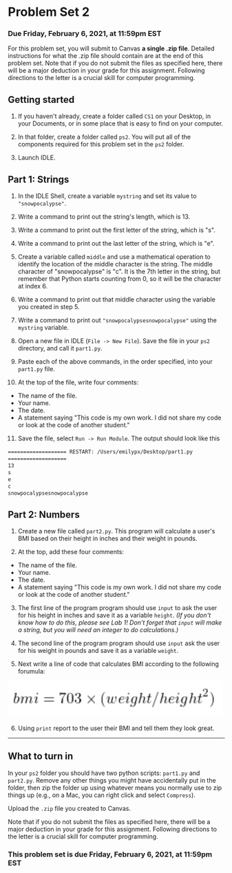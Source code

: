 # Problem Set 2
### Due Friday, February 6, 2021, at 11:59pm EST

For this problem set, you will submit to Canvas **a single .zip file**. Detailed instructions for what the .zip file should contain are at the end of this problem set. Note that if you do not submit the files as specified here, there will be a major deduction in your grade for this assignment. Following directions to the letter is a crucial skill for computer programming.

## Getting started

1. If you haven't already, create a folder called `CS1` on your Desktop, in your Documents, or in some place that is easy to find on your computer.

2. In that folder, create a folder called `ps2`. You will put all of the components required for this problem set in the `ps2` folder.

3. Launch IDLE.

## Part 1: Strings

1. In the IDLE Shell, create a variable `mystring` and set its value to `"snowpocalypse"`. 

2. Write a command to print out the string's length, which is 13.

3. Write a command to print out the first letter of the string, which is "s".

4. Write a command to print out the last letter of the string, which is "e".

5. Create a variable called `middle` and use a mathematical operation to identify the location of the middle character is the string. The middle character of "snowpocalypse" is "c". It is the 7th letter in the string, but remember that Python starts counting from 0, so it will be the character at index 6. 

6. Write a command to print out that middle character using the variable you created in step 5.

7. Write a command to print out `"snowpocalypsesnowpocalypse"` using the `mystring` variable.

8. Open a new file in IDLE (`File -> New File`). Save the file in your `ps2` directory, and call it `part1.py`.

9. Paste each of the above commands, in the order specified, into your `part1.py` file.

10. At the top of the file, write four comments:

* The name of the file.
* Your name.
* The date.
* A statement saying "This code is my own work. I did not share my code or look at the code of another student."

11. Save the file, select `Run -> Run Module`. The output should look like this

```
=================== RESTART: /Users/emilypx/Desktop/part1.py ===================
13
s
e
c
snowpocalypsesnowpocalypse
```


## Part 2: Numbers

1. Create a new file called `part2.py`. This program will calculate a user's BMI based on their height in inches and their weight in pounds.

2. At the top, add these four comments: 

* The name of the file.
* Your name.
* The date.
* A statement saying "This code is my own work. I did not share my code or look at the code of another student."

3. The first line of the program program should use `input` to ask the user for his height in inches and save it as a variable `height`. *(If you don't know how to do this, please see Lab 1! Don't forget that `input` will make a string, but you will need an integer to do calculations.)*

4. The second line of the program program should use `input` ask the user for his weight in pounds and save it as a variable `weight`. 

5. Next write a line of code that calculates BMI according to the following forumula:

<img src="formula.png">

6. Using `print` report to the user their BMI and tell them they look great.

---

## What to turn in
In your `ps2` folder you should have two python scripts: `part1.py` and `part2.py`. Remove any other things you might have accidentally put in the folder, then zip the folder up using whatever means you normally use to zip things up (e.g., on a Mac, you can right click and select `Compress`).

Upload the `.zip` file you created to Canvas. 

Note that if you do not submit the files as specified here, there will be a major deduction in your grade for this assignment. Following directions to the letter is a crucial skill for computer programming.

### This problem set is due Friday, February 6, 2021, at 11:59pm EST



